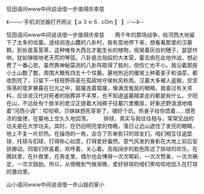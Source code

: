 怔田请问www中间说话借一步值得庆幸慈

《——✅手机浏览器打开网沚【ａ３ｅ６. cOm 】 】✅—》--

怔田请问www中间说话借一步值得庆幸慈　　两千年的那场战争，给河西大地留下了太多的坟墓。途经祁连山麓的八卦村，我有意地停下来，想看看那里的汉墓群。到处是芨芨草，这种唯有大西北才能生长的植物，摇晃着灰白的穗子，瑟瑟作响，犹如弹拨地老天荒的琴弦。八卦是古匈奴的大本营，霍去病在此地作战，想必费了一番心思。虽然靠神秘莫测的八卦阵取得了胜利，但伤亡也不小。我沿着那座小土山数了数，周围大概有四五十个坟墓。墓地附近的缓坡上种着麦子和油菜，都收割完了，只留下一枝枝野燕麦在孤寂地守侯秋风秋雨。汉墓大多被人盗掘，空空荡荡的窀穸暴露在日光之中，窟窿连着窟窿，像满含冤屈的眼睛。我查过有关资料，应该说汉代对死者的陪葬并不丰厚，也不知道盗墓贼拿走的都是些什么。夕阳在山，不远处有个放羊的老汉正提着大裆裤子往墓穴里撒尿，好象还野浪浪地唱着“河西小调”：哎咬嗬，尕妹妹想死哥哥了，铺好个炕，热身子给你焐着……很苍凉的旋律，在墓地上空久久地回荡。
　　排球，真实与我往往相与，常常交战的功夫是在大学功夫。其时，在仍旧明亮堂的傍晚，落日让远山遮住了发亮的眼睛，地上不复一片炽热。在操场的一角，会合了形单影只的球友们。咱们相互往返垫球、托球与扣球，打得称心如意，打得爱好盎然。意气风发的身影在大地上前后安排挪动。同窗们欣喜着，欢呼着，关心着。高视阔步的脸色陈述了排球的欢乐。在腾跃里，在扑救里，在奔走里，偶尔也会博得一次次喝彩，一次次赞美，一次次确定，一次次鼓励。所以，从傍晚到气候渐晚，爱好排球的咱们笑哈哈地加入在打球的激动里。





山小请问www中间说话借一步山娃的家小
